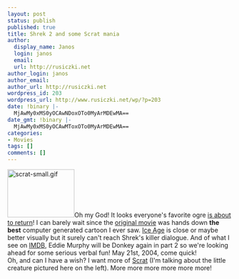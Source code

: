 ```yaml
---
layout: post
status: publish
published: true
title: Shrek 2 and some Scrat mania
author:
  display_name: Janos
  login: janos
  email: 
  url: http://rusiczki.net
author_login: janos
author_email: 
author_url: http://rusiczki.net
wordpress_id: 203
wordpress_url: http://www.rusiczki.net/wp/?p=203
date: !binary |-
  MjAwMy0xMS0yOCAwNDoxOTo0MyArMDEwMA==
date_gmt: !binary |-
  MjAwMy0xMS0yOCAwMToxOTo0MyArMDEwMA==
categories:
- Movies
tags: []
comments: []
---
```

<p><img alt="scrat-small.gif" src="http://www.rusiczki.net/blog/blogpics/scrat-small.gif" width="150" height="108" border="0" class="postimage"/>Oh my God! It looks everyone's favorite ogre <a href="http://www.apple.com/trailers/dreamworks/shrek_2/" title="A really green trailer!">is about to return</a>! I can barely wait since the <a href="http://www.imdb.com/title/tt0126029/" title="Shrek">original movie</a> was hands down <b>the best</b> computer generated cartoon I ever saw. <a href="http://www.imdb.com/title/tt0268380/">Ice Age</a> is close or maybe better visually but it surely can't reach Shrek's killer dialogue. And of what I see on <a href="http://www.imdb.com/" title="The Internet Movie Database">IMDB</a>, Eddie Murphy will be Donkey again in part 2 so we're looking ahead for some serious verbal fun! May 21st, 2004, come quick!<br />
Oh, and can I have a wish? I want more of <a href="http://www.imdb.com/title/tt0342965/" title="Scrat in gone nutty">Scrat</a> (I'm talking about the little creature pictured here on the left). More more more more more more!</p>
